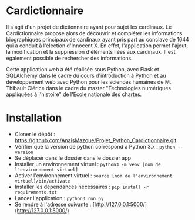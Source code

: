 # Cardictionnaire 

Il s'agit d'un projet de dictionnaire ayant pour sujet les cardinaux. Le Cardictionnaire propose alors de découvrir et compléter les informations biographiques principaux de cardinaux ayant pris part au conclave de 1644 qui a conduit à l'élection d'Innocent X. En effet, l'application permet l'ajout, la modification et la suppression d'éléments liées aux cardinaux. Il est également possible de rechercher des informations.

Cette application web a été réalisée sous Python, avec Flask et SQLAlchemy dans le cadre du cours d'introduction à Python et au développement web avec Python pour les sciences humaines de M. Thibault Clérice dans le cadre du master "Technologies numériques appliquées à l'histoire" de l'École nationale des chartes.

# Installation 
- Cloner le dépôt : https://github.com/AnaisMazoue/Projet_Python_Cardictionnaire.git
- Vérifier que la version de python correspond à Python 3.x : `python --version`
- Se déplacer dans le dossier dans le dossier app
- Installer un environnement virtuel : `python3 -m venv [nom de l'environnement virtuel]`
- Activer l'environnement virtuel : `source [nom de l'environnement virtuel]/bin/activate`
- Installer les dépendances nécessaires : `pip install -r requirements.txt`
- Lancer l'application : `python3 run.py`
- Se rendre à l'adresse suivante : [http://127.0.0.1:5000/](http://127.0.0.1:5000/)
